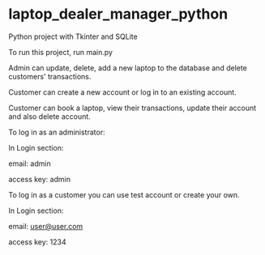 # laptop_dealer_manager_python
Python project with Tkinter and SQLite


To run this project, run main.py

Admin can update, delete, add a new laptop to the database and delete customers' transactions.

Customer can create a new account or log in to an existing account.

Customer can book a laptop, view their transactions, update their account and also delete account.



To log in as an administrator:

In Login section:

email: admin

access key: admin

To log in as a customer you can use test account or create your own.

In Login section:

email: user@user.com

access key: 1234


